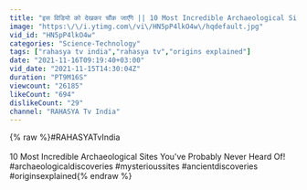 ```yaml
---
title: "इस विडियो को देखकर चौंक जाएँगे || 10 Most Incredible Archaeological Sites Never Heard Of!"
image: "https:\/\/i.ytimg.com\/vi\/HN5pP4lkO4w\/hqdefault.jpg"
vid_id: "HN5pP4lkO4w"
categories: "Science-Technology"
tags: ["rahasya tv india","rahasya tv","origins explained"]
date: "2021-11-16T09:19:40+03:00"
vid_date: "2021-11-15T14:30:04Z"
duration: "PT9M16S"
viewcount: "26185"
likeCount: "694"
dislikeCount: "29"
channel: "RAHASYA Tv India"
---
```

{% raw %}#RAHASYATvIndia<br /><br />10 Most Incredible Archaeological Sites You've Probably Never Heard Of!<br />#archaeologicaldiscoveries #mysterioussites #ancientdiscoveries #originsexplained{% endraw %}
